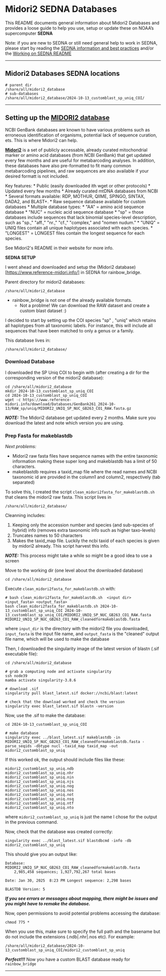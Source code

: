 # Midori2 SEDNA Databases

This README documents general information about Midori2 Databases and provides a loose guide to help you use, setup or update these on NOAA’s supercomputer **SEDNA**

Note: if you are new to SEDNA or still need general help to work in SEDNA, please start by reading the [SEDNA information and best practices](https://docs.google.com/document/d/1nn0T0OWEsQCBoCdaH6DSY69lQSbK3XnPlseyyQuU2Lc/edit?tab=t.0) and/or the [Working on SEDNA README]()

---

## Midori2 Databases SEDNA locations
```
# parent dir
/share/all/midori2_database
# sub-databases
/share/all/midori2_database/2024-10-13_customblast_sp_uniq_COI/		
```
---

## Setting up the [MIDORI2 database](https://www.reference-midori.info/)

NCBI GenBank databases are known to have various problems such as erroneous identification of organisms, potential lack of sequence curation, ets. This is where Midori2 can help. 

[**Midori2**](https://www.reference-midori.info/) is a set of publicly accessable, already curated mitochondrial marker or amino acid databases (from NCBI GenBank) that get updated every few months and are useful for metabarcoding analyses. In addition, these databases have also pre-formatted to fit many common metabarcoding pipelines, and raw sequences are also available if your desired formatt is not included.

Key features:
	* Public (easily downloaded ith wget or other protocols)
	* Updated every few months
	* Already curated mtDNA databases from NCBI
	* Several formats available:  RDP,  MOTHUR, QIIME, SPINGO, SINTAX, DADA2, and BLAST+.
	* Raw sequence database available for custom databases
	* Multiple database types:
		* "AA" = amino acid sequence database 
		* "NUC" = nucleic acid sequence database 
		* "sp" = those databases include sequences that lack binomial species-level description, such as "sp.," "aff.," "nr.," "cf.," "complex," and "nomen nudum." 
		* "UNIQ" = UNIQ files contain all unique haplotypes associated with each species.
		* "LONGEST" = LONGEST files contain the longest sequence for each species.

See Midori2's README in their website for more info. 

**SEDNA SETUP** 

I went ahead and downloaded and setup the (Midori2 database)[https://www.reference-midori.info/] in SEDNA for rainbow_bridge.

Parent directory for midori2 databases:
```
/share/all/midori2_database
```

* rainbow_bridge is not one of the already available formats.
	* Not a problme! We can download the RAW dataset and create a custom blast dataset :)

I decided to start by setting up the COI species "sp" , "uniq" which retains all haplotypes from all taxonomic labels. For instance, this will include all sequences that have been matched to only a genus or a family. 

This database lives in:
```
/share/all/midori2_database/
```

### Download Database

I downloaded the SP Uniq COI to begin with (after creating a dir for the corresponding version of the midori2 database):
```
cd /share/all/midori2_database
mkdir 2024-10-13_customblast_sp_uniq_COI
cd 2024-10-13_customblast_sp_uniq_COI
wget -c https://www.reference-midori.info/download/Databases/GenBank261_2024-10-13/RAW_sp/uniq/MIDORI2_UNIQ_SP_NUC_GB263_CO1_RAW.fasta.gz
```

***NOTE:*** The Midori2 database get updated every 2 months. Make sure you download the latest and note which version you are using.

### Prep Fasta for makeblastdb

*Next problems:*

* Midori2 raw fasta files have sequence names with the entire taxonomic information making these super long and makeblastdb has a limit of 50 characters.
* makeblastdb requires a taxid_map file where the read names and NCBI taxonomic id are provided in the column1 and column2, respectively (tab separated)

To solve this, I created the script `clean_midori2fasta_for_makeblastdb.sh` that cleans the midori2 raw fasta. This script lives in 
```
/share/all/midori2_database/
```

Cleanning includes:
1. Keeping only the accession number and species (and sub-species of hybrid) info (removes extra taxonomic info such as higher taxo-levels)
2. Truncates names to 50 characters
3. Makes the taxid_map file. Luckily the ncbi taxid of each species is given by midori2 already. This script harvest this info.

***NOTE:*** This process might take a while so might be a good idea to use a screen

Move to the working dir (one level about the downloaded database)
``` 
cd /share/all/midori2_database
```

Execute `clean_midori2fasta_for_makeblastdb.sh` with:
```
# bash clean_midori2fasta_for_makeblastdb.sh  <input dir> <input_fasta> <output_fasta>
bash clean_midori2fasta_for_makeblastdb.sh 2024-10-13_customblast_sp_uniq_COI 2024-10-13_customblast_sp_uniq_COI/MIDORI2_UNIQ_SP_NUC_GB263_CO1_RAW.fasta MIDORI2_UNIQ_SP_NUC_GB263_CO1_RAW_cleanedformakeblastdb.fasta
```
where `input_dir` is the directory with the midori2 file you downloaded, `input_fasta` is the input file name, and `output_fasta` is the "cleaned" output file name, which will be used to make the database


Then, I downloaded the singularity image of the latest version of blastn (.sif executable file):
```
cd /share/all/midori2_database

# grab a computing node and activate singularity
ssh node39
mamba activate singularity-3.8.6

# download .sif
singularity pull blast_latest.sif docker://ncbi/blast:latest

# check that the download worked and check the version
singularity exec blast_latest.sif blastn -version
```

Now, use the .sif to make the database:
```
cd 2024-10-13_customblast_sp_uniq_COI

# make database
singularity exec ../blast_latest.sif makeblastdb -in MIDORI2_UNIQ_SP_NUC_GB263_CO1_RAW_cleanedformakeblastdb.fasta -parse_seqids -dbtype nucl -taxid_map taxid_map -out midori2_customblast_sp_uniq
```

If this worked ok, the output should include files like these:
```
midori2_customblast_sp_uniq.ndb
midori2_customblast_sp_uniq.nhr
midori2_customblast_sp_uniq.nin
midori2_customblast_sp_uniq.njs
midori2_customblast_sp_uniq.nog
midori2_customblast_sp_uniq.nos
midori2_customblast_sp_uniq.not
midori2_customblast_sp_uniq.nsq
midori2_customblast_sp_uniq.ntf
midori2_customblast_sp_uniq.nto
```
where `midori2_customblast_sp_uniq` is just the name I chose for the output in the previous command.

Now, check that the database was created correctly:
```
singularity exec ../blast_latest.sif blastdbcmd -info -db midori2_customblast_sp_uniq
```

This should give you an output like:
```
Database: MIDORI2_UNIQ_SP_NUC_GB263_CO1_RAW_cleanedformakeblastdb.fasta 
	2,985,458 sequences; 1,927,792,267 total bases

Date: Jan 30, 2025  8:23 PM	Longest sequence: 2,298 bases 

BLASTDB Version: 5 
```

***If you see errors or messages about mapping, there might be issues and you might have to remake the database.***

Now, open permissions to avoid potential problems accessing the database:
```
chmod 775 *
```

When you use this, make sure to specify the full path and the basename but do not include the extensions (.ndb|.nhr|.nos etc). For example:
```
/share/all/midori2_database/2024-10-13_customblast_sp_uniq_COI/midori2_customblast_sp_uniq
```

***Perfect!!!*** Now you have a custom BLAST database ready for `rainbow_bridge`

---
